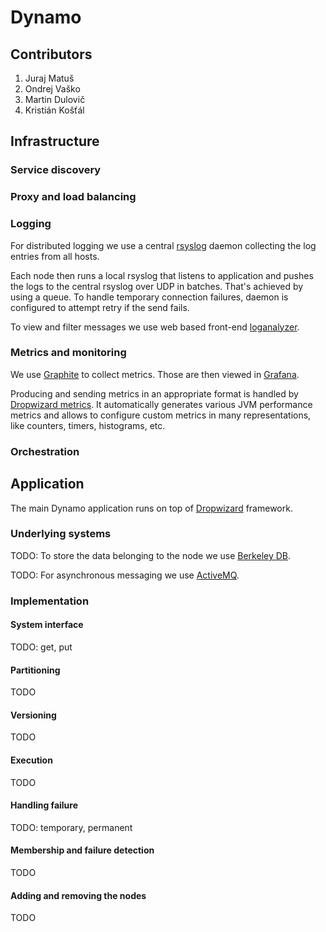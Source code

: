 # Dynamo

## Contributors

1. Juraj Matuš
2. Ondrej Vaško
3. Martin Dulovič
4. Kristián Košťál

## Infrastructure

### Service discovery

### Proxy and load balancing

### Logging

For distributed logging we use a central [rsyslog](http://www.rsyslog.com) daemon collecting the log entries from all hosts.

Each node then runs a local rsyslog that listens to application and pushes the logs to the central rsyslog over UDP in batches.
That's achieved by using a queue. To handle temporary connection failures, daemon is configured to attempt retry if the send fails.

To view and filter messages we use web based front-end [loganalyzer](http://loganalyzer.adiscon.com/).

### Metrics and monitoring

We use [Graphite](https://graphite.readthedocs.org/en/latest/) to collect metrics.
Those are then viewed in [Grafana](http://grafana.org/).

Producing and sending metrics in an appropriate format is handled by
[Dropwizard metrics](https://dropwizard.github.io/metrics/3.1.0/).
It automatically generates various JVM performance metrics and allows to configure custom metrics
in many representations, like counters, timers, histograms, etc.

### Orchestration

## Application

The main Dynamo application runs on top of [Dropwizard](http://www.dropwizard.io/0.9.2/docs/) framework.

### Underlying systems

TODO: To store the data belonging to the node we use
[Berkeley DB](http://www.oracle.com/technetwork/database/database-technologies/berkeleydb/overview/index.html).

TODO: For asynchronous messaging we use [ActiveMQ](https://github.com/mbknor/dropwizard-activemq-bundle).

### Implementation

#### System interface

TODO: get, put

#### Partitioning

TODO

#### Versioning

TODO

#### Execution

TODO

#### Handling failure

TODO: temporary, permanent

#### Membership and failure detection

TODO

#### Adding and removing the nodes

TODO
